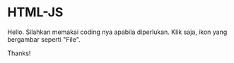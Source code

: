 # HTML-JS
Hello. Silahkan memakai coding nya apabila diperlukan. Klik saja, ikon yang bergambar seperti "File".

Thanks!
